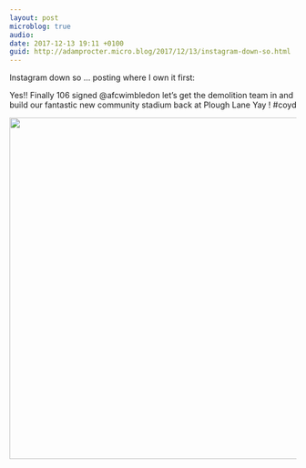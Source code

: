 ```yaml
---
layout: post
microblog: true
audio: 
date: 2017-12-13 19:11 +0100
guid: http://adamprocter.micro.blog/2017/12/13/instagram-down-so.html
---
```

Instagram down so ... posting where I own it first:

Yes!! Finally 106 signed @afcwimbledon let’s get the demolition team in and build our fantastic new community stadium back at Plough Lane Yay ! #coyd

<img src="http://discursive.adamprocter.co.uk/uploads/2017/8c8f7d4a57.jpg" width="600" height="600" />
